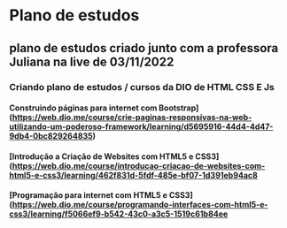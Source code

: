 # Plano de estudos
## plano de estudos criado junto com a professora Juliana na live de 03/11/2022

### Criando plano de estudos / cursos da DIO de HTML CSS E Js

#### Construindo páginas para internet com Bootstrap] (https://web.dio.me/course/crie-paginas-responsivas-na-web-utilizando-um-poderoso-framework/learning/d5695916-44d4-4d47-9db4-0bc829264835)
#### [Introdução a Criação de Websites com HTML5 e CSS3] (https://web.dio.me/course/introducao-criacao-de-websites-com-html5-e-css3/learning/462f831d-5fdf-485e-bf07-1d391eb94ac8  
#### [Programação para internet com HTML5 e CSS3] (https://web.dio.me/course/programando-interfaces-com-html5-e-css3/learning/f5066ef9-b542-43c0-a3c5-1519c61b84ee

